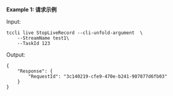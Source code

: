 **Example 1: 请求示例**



Input: 

```
tccli live StopLiveRecord --cli-unfold-argument  \
    --StreamName test1\
    --TaskId 123
```

Output: 
```
{
    "Response": {
        "RequestId": "3c140219-cfe9-470e-b241-907877d6fb03"
    }
}
```

